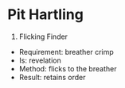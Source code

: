 # Pit Hartling

1. Flicking Finder
- Requirement: breather crimp
- Is: revelation
- Method: flicks to the breather
- Result: retains order
